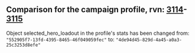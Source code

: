 ## Comparison for the campaign profile, rvn: [3114](https://github.com/PRO100KatYT/FortniteProfileRevisions/tree/main/profiles/campaign/3114%20campaign.json)-[3115](https://github.com/PRO100KatYT/FortniteProfileRevisions/tree/main/profiles/campaign/3115%20campaign.json)

Object selected_hero_loadout in the profile's stats has been changed from: `"552905f7-13fd-4395-8465-46f049059fec"` to: `"4de94d45-829d-4a45-a0a3-25c3253d8efe"`
<br><br>
